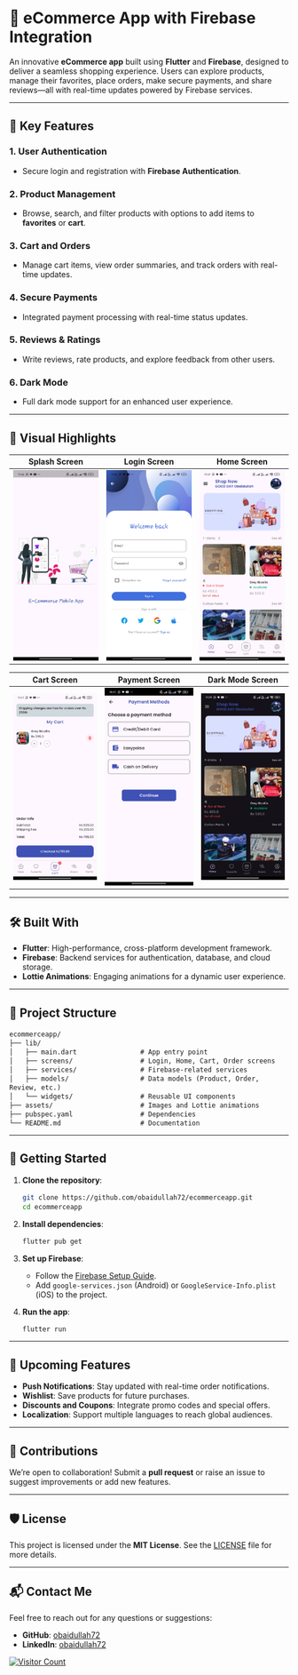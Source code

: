 # 🛒 **eCommerce App with Firebase Integration**  

An innovative **eCommerce app** built using **Flutter** and **Firebase**, designed to deliver a seamless shopping experience. Users can explore products, manage their favorites, place orders, make secure payments, and share reviews—all with real-time updates powered by Firebase services.

---

## **📱 Key Features**  

### **1. User Authentication**  
- Secure login and registration with **Firebase Authentication**.  

### **2. Product Management**  
- Browse, search, and filter products with options to add items to **favorites** or **cart**.  

### **3. Cart and Orders**  
- Manage cart items, view order summaries, and track orders with real-time updates.  

### **4. Secure Payments**  
- Integrated payment processing with real-time status updates.  

### **5. Reviews & Ratings**  
- Write reviews, rate products, and explore feedback from other users.  

### **6. Dark Mode**  
- Full dark mode support for an enhanced user experience.

---

## **📸 Visual Highlights**

| **Splash Screen**        | **Login Screen**         | **Home Screen**         |
|---------------------------|--------------------------|--------------------------|
| ![Splash Screen](assets/splashscreen.jpg) | ![Login](assets/login.jpg) | ![Home](assets/homescreen.jpg) |

| **Cart Screen**           | **Payment Screen**       | **Dark Mode Screen**     |
|---------------------------|--------------------------|--------------------------|
| ![Cart](assets/cartscreen2500m.jpg) | ![Payment](assets/payment.jpg) | ![Dark Mode](assets/darkhome.jpg) |

---

## **🛠️ Built With**

- **Flutter**: High-performance, cross-platform development framework.  
- **Firebase**: Backend services for authentication, database, and cloud storage.  
- **Lottie Animations**: Engaging animations for a dynamic user experience.  

---

## **📂 Project Structure**  

```plaintext
ecommerceapp/
├── lib/
│   ├── main.dart                # App entry point
│   ├── screens/                 # Login, Home, Cart, Order screens
│   ├── services/                # Firebase-related services
│   ├── models/                  # Data models (Product, Order, Review, etc.)
│   └── widgets/                 # Reusable UI components
├── assets/                      # Images and Lottie animations
├── pubspec.yaml                 # Dependencies
└── README.md                    # Documentation
```

---

## **🚀 Getting Started**

1. **Clone the repository**:  
   ```bash
   git clone https://github.com/obaidullah72/ecommerceapp.git  
   cd ecommerceapp  
   ```

2. **Install dependencies**:  
   ```bash
   flutter pub get  
   ```

3. **Set up Firebase**:  
   - Follow the [Firebase Setup Guide](https://firebase.google.com/docs/flutter/setup).  
   - Add `google-services.json` (Android) or `GoogleService-Info.plist` (iOS) to the project.  

4. **Run the app**:  
   ```bash
   flutter run  
   ```

---

## **🚀 Upcoming Features**

- **Push Notifications**: Stay updated with real-time order notifications.  
- **Wishlist**: Save products for future purchases.  
- **Discounts and Coupons**: Integrate promo codes and special offers.  
- **Localization**: Support multiple languages to reach global audiences.  

---

## **🤝 Contributions**  

We’re open to collaboration! Submit a **pull request** or raise an issue to suggest improvements or add new features.

---

## **🛡️ License**  

This project is licensed under the **MIT License**. See the [LICENSE](LICENSE) file for more details.

---

## **📬 Contact Me**

Feel free to reach out for any questions or suggestions:  

- **GitHub**: [obaidullah72](https://github.com/obaidullah72)  
- **LinkedIn**: [obaidullah72](https://www.linkedin.com/in/obaidullah72/)  

[![Visitor Count](https://visitcount.itsvg.in/api?id=obaidullah72&label=Profile%20Views&color=0&icon=0&pretty=true)](https://visitcount.itsvg.in)  
